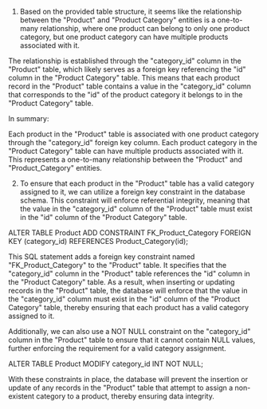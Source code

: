 1.  Based on the provided table structure, it seems like the relationship between the "Product" and "Product Category" entities is a one-to-many relationship, where one product can belong to only one product category, but one product category can have multiple products associated with it.

The relationship is established through the "category_id" column in the "Product" table, which likely serves as a foreign key referencing the "id" column in the "Product Category" table. This means that each product record in the "Product" table contains a value in the "category_id" column that corresponds to the "id" of the product category it belongs to in the "Product Category" table.

In summary:

Each product in the "Product" table is associated with one product category through the "category_id" foreign key column.
Each product category in the "Product Category" table can have multiple products associated with it.
This represents a one-to-many relationship between the "Product" and "Product_Category" entities.

2. To ensure that each product in the "Product" table has a valid category assigned to it, we can utilize a foreign key constraint in the database schema. This constraint will enforce referential integrity, meaning that the value in the "category_id" column of the "Product" table must exist in the "id" column of the "Product Category" table.

ALTER TABLE Product
ADD CONSTRAINT FK_Product_Category
FOREIGN KEY (category_id)
REFERENCES Product_Category(id);

This SQL statement adds a foreign key constraint named "FK_Product_Category" to the "Product" table. It specifies that the "category_id" column in the "Product" table references the "id" column in the "Product Category" table. As a result, when inserting or updating records in the "Product" table, the database will enforce that the value in the "category_id" column must exist in the "id" column of the "Product Category" table, thereby ensuring that each product has a valid category assigned to it.

Additionally, we can also use a NOT NULL constraint on the "category_id" column in the "Product" table to ensure that it cannot contain NULL values, further enforcing the requirement for a valid category assignment.

ALTER TABLE Product
MODIFY category_id INT NOT NULL;


With these constraints in place, the database will prevent the insertion or update of any records in the "Product" table that attempt to assign a non-existent category to a product, thereby ensuring data integrity.




